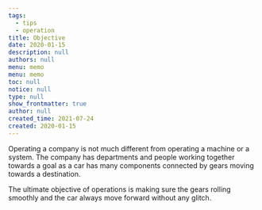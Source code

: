 ```yaml
---
tags: 
  - tips
  - operation
title: Objective
date: 2020-01-15
description: null
authors: null
menu: memo
menu: memo
toc: null
notice: null
type: null
show_frontmatter: true
author: null
created_time: 2021-07-24
created: 2020-01-15
---
```


Operating a company is not much different from operating a machine or a system. The company has departments and people working together towards a goal as a car has many components connected by gears moving towards a destination.

The ultimate objective of operations is making sure the gears rolling smoothly and the car always move forward without any glitch.
